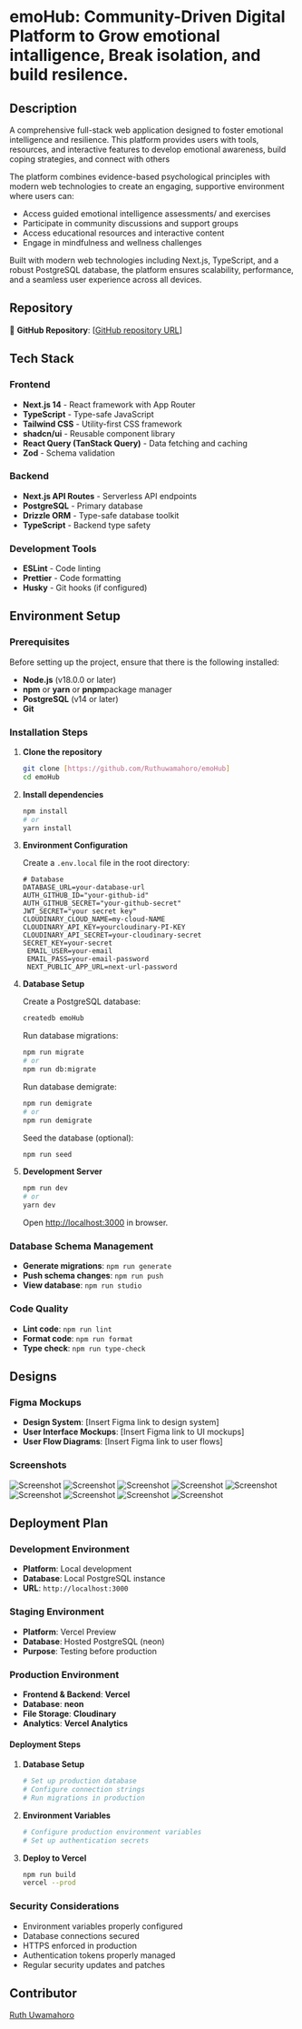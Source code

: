 # emoHub: Community-Driven Digital Platform to Grow emotional intalligence, Break isolation, and build resilence.

## Description

A comprehensive full-stack web application designed to foster emotional intelligence and resilience. This platform provides users with tools, resources, and interactive features to develop emotional awareness, build coping strategies, and connect with others

The platform combines evidence-based psychological principles with modern web technologies to create an engaging, supportive environment where users can:

- Access guided emotional intelligence assessments/ and exercises
- Participate in community discussions and support groups
- Access educational resources and interactive content
- Engage in mindfulness and wellness challenges

Built with modern web technologies including Next.js, TypeScript, and a robust PostgreSQL database, the platform ensures scalability, performance, and a seamless user experience across all devices.

## Repository

🔗 **GitHub Repository**: [[GitHub repository URL](https://github.com/Ruthuwamahoro/emoHub)]

## Tech Stack

### Frontend
- **Next.js 14** - React framework with App Router
- **TypeScript** - Type-safe JavaScript
- **Tailwind CSS** - Utility-first CSS framework
- **shadcn/ui** - Reusable component library
- **React Query (TanStack Query)** - Data fetching and caching
- **Zod** - Schema validation

### Backend
- **Next.js API Routes** - Serverless API endpoints
- **PostgreSQL** - Primary database
- **Drizzle ORM** - Type-safe database toolkit
- **TypeScript** - Backend type safety

### Development Tools
- **ESLint** - Code linting
- **Prettier** - Code formatting
- **Husky** - Git hooks (if configured)

## Environment Setup

### Prerequisites

Before setting up the project, ensure that there is the following installed:

- **Node.js** (v18.0.0 or later)
- **npm** or **yarn** or **pnpm**package manager
- **PostgreSQL** (v14 or later)
- **Git**

### Installation Steps

1. **Clone the repository**
   ```bash
   git clone [https://github.com/Ruthuwamahoro/emoHub]
   cd emoHub
   ```

2. **Install dependencies**
   ```bash
   npm install
   # or
   yarn install
   ```

3. **Environment Configuration**
   
   Create a `.env.local` file in the root directory:
   ```env
   # Database
   DATABASE_URL=your-database-url
   AUTH_GITHUB_ID="your-github-id"
   AUTH_GITHUB_SECRET="your-github-secret"
   JWT_SECRET="your secret key"
   CLOUDINARY_CLOUD_NAME=my-cloud-NAME
   CLOUDINARY_API_KEY=yourcloudinary-PI-KEY
   CLOUDINARY_API_SECRET=your-cloudinary-secret
   SECRET_KEY=your-secret
    EMAIL_USER=your-email
    EMAIL_PASS=your-email-password
    NEXT_PUBLIC_APP_URL=next-url-password
   ```

4. **Database Setup**
   
   Create a PostgreSQL database:
   ```bash
   createdb emoHub
   ```
   
   Run database migrations:
   ```bash
   npm run migrate
   # or
   npm run db:migrate
   ```

   Run database demigrate:
   ```bash
   npm run demigrate
   # or
   npm run demigrate
   ```
   
   Seed the database (optional):
   ```bash
   npm run seed
   ```

5. **Development Server**
   ```bash
   npm run dev
   # or
   yarn dev
   ```
   
   Open [http://localhost:3000](http://localhost:3000) in browser.

### Database Schema Management

- **Generate migrations**: `npm run generate`
- **Push schema changes**: `npm run push`
- **View database**: `npm run studio`

### Code Quality

- **Lint code**: `npm run lint`
- **Format code**: `npm run format`
- **Type check**: `npm run type-check`

## Designs

### Figma Mockups
- **Design System**: [Insert Figma link to design system]
- **User Interface Mockups**: [Insert Figma link to UI mockups]
- **User Flow Diagrams**: [Insert Figma link to user flows]


### Screenshots

![Screenshot](./public/images/design/signuppage.png)
![Screenshot](./public/images/design/signinpage.png)
![Screenshot](./public/images/design/dashboard.png)
![Screenshot](./public/images/design/emotionentries.png)
![Screenshot](./public/images/design/todos.png)
![Screenshot](./public/images/design/resources.png)
![Screenshot](./public/images/design/singleresources-quiz.png)
![Screenshot](./public/images/design/design8.png)
![Screenshot](./public/images/design/allsavedresources.png)




## Deployment Plan

### Development Environment
- **Platform**: Local development
- **Database**: Local PostgreSQL instance
- **URL**: `http://localhost:3000`

### Staging Environment
- **Platform**: Vercel Preview
- **Database**: Hosted PostgreSQL (neon)
- **Purpose**: Testing before production

### Production Environment

- **Frontend & Backend**: **Vercel**
- **Database**: **neon**
- **File Storage**: **Cloudinary**
- **Analytics**: **Vercel Analytics**

#### Deployment Steps

1. **Database Setup**
   ```bash
   # Set up production database
   # Configure connection strings
   # Run migrations in production
   ```

2. **Environment Variables**
   ```bash
   # Configure production environment variables
   # Set up authentication secrets
   ```

3. **Deploy to Vercel**
   ```bash
   npm run build
   vercel --prod
   ```



### Security Considerations

- Environment variables properly configured
- Database connections secured
- HTTPS enforced in production
- Authentication tokens properly managed
- Regular security updates and patches

## Contributor

[Ruth Uwamahoro](https://github.com/Ruthuwamahoro)